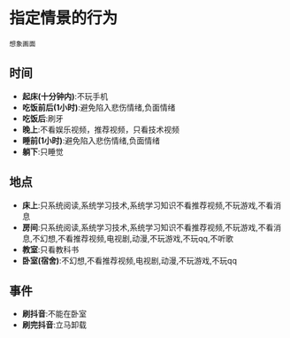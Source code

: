 # 指定情景的行为
`想象画面`

## 时间
- **起床(十分钟内)**:不玩手机
- **吃饭前后(1小时)**:避免陷入悲伤情绪,负面情绪
- **吃饭后**:刷牙
- **晚上**:不看娱乐视频，推荐视频，只看技术视频
- **睡前(1小时)**:避免陷入悲伤情绪,负面情绪
- **躺下**:只睡觉
## 地点
- **床上**:只系统阅读,系统学习技术,系统学习知识不看推荐视频,不玩游戏,不看消息
- **房间**:只系统阅读,系统学习技术,系统学习知识不看推荐视频,不玩游戏,不看消息,不幻想,不看推荐视频,电视剧,动漫,不玩游戏,不玩qq,不听歌
- **教室**:只看教科书
- **卧室(宿舍)**:不幻想,不看推荐视频,电视剧,动漫,不玩游戏,不玩qq

## 事件
- **刷抖音**:不能在卧室
- **刷完抖音**:立马卸载

